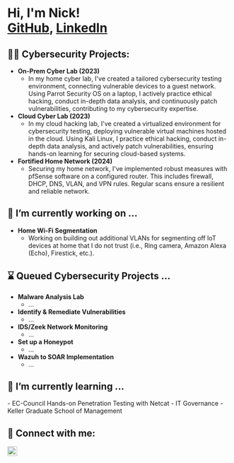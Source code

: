 <h1>Hi, I'm Nick! <br/><a href="https://github.com/Nick-Schwartz">GitHub</a>, <a href="https://www.linkedin.com/in/nas520/">LinkedIn</a>

<h2>👨‍💻 Cybersecurity Projects:</h2>

- <b>On-Prem Cyber Lab (2023)</b>
   - In my home cyber lab, I've created a tailored cybersecurity testing environment, connecting vulnerable devices to a guest network. Using Parrot Security OS on a laptop, I actively practice ethical hacking, conduct in-depth data analysis, and continuously patch vulnerabilities, contributing to my cybersecurity expertise. 
- <b>Cloud Cyber Lab (2023)</b>
   - In my cloud hacking lab, I've created a virtualized environment for cybersecurity testing, deploying vulnerable virtual machines hosted in the cloud. Using Kali Linux, I practice ethical hacking, conduct in-depth data analysis, and actively patch vulnerabilities, ensuring hands-on learning for securing cloud-based systems. </b></i>
- <b>Fortified Home Network (2024)</b>
   - Securing my home network, I've implemented robust measures with pfSense software on a configured router. This includes firewall, DHCP, DNS, VLAN, and VPN rules. Regular scans ensure a resilient and reliable network.

<h2>🔭 I’m currently working on ...</h2>

- <b>Home Wi-Fi Segmentation</b>
   - Working on building out additional VLANs for segmenting off IoT devices at home that I do not trust (i.e., Ring camera, Amazon Alexa (Echo), Firestick, etc.). 

<h2>⌛ Queued Cybersecurity Projects ...</h2>

- <b>Malware Analysis Lab</b>
   - ... 
- <b>Identify & Remediate Vulnerabilities</b>
   - ...
- <b>IDS/Zeek Network Monitoring</b>
   - ...
- <b>Set up a Honeypot</b>
   - ...
- <b>Wazuh to SOAR Implementation</b>
   - ...
  
<h2>🌱 I’m currently learning ...</h2>
- EC-Council Hands-on Penetration Testing with Netcat
- IT Governance - Keller Graduate School of Management

<h2> 🤳 Connect with me:</h2>

[<img align="left" alt="NickSchwartz | LinkedIn" width="22px" src="https://cdn.jsdelivr.net/npm/simple-icons@v3/icons/linkedin.svg" />][linkedin]

[linkedin]: https://www.linkedin.com/in/nas520/

<!--
**joshmadakor1/joshmadakor1** is a ✨ _special_ ✨ repository because its `README.md` (this file) appears on your GitHub profile.

Here are some ideas to get you started:

- 🔭 I’m currently working on ...
- 🌱 I’m currently learning ...
- 👯 I’m looking to collaborate on ...
- 🤔 I’m looking for help with ...
- 💬 Ask me about ...
- 📫 How to reach me: ...
- 😄 Pronouns: ...
- ⚡ Fun fact: ...
-->
